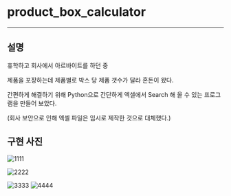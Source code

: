 # product_box_calculator
-------

## 설명
휴학하고 회사에서 아르바이트를 하던 중

제품을 포장하는데 제품별로 박스 당 제품 갯수가 달라 혼돈이 왔다.

간편하게 해결하기 위해 Python으로 간단하게 엑셀에서 Search 해 올 수 있는 프로그램을 만들어 보았다.

(회사 보안으로 인해 엑셀 파일은 임시로 제작한 것으로 대체했다.)

## 구현 사진
![1111](https://github.com/AF797/product_box_calculator/assets/86837707/7818ea0f-7ee9-4886-9e56-279029cbd1c7)

![2222](https://github.com/AF797/product_box_calculator/assets/86837707/143f111b-fc8e-4aab-832d-95cbd8ded49f)

![3333](https://github.com/AF797/product_box_calculator/assets/86837707/b84a3a79-2807-4d87-af69-ef7625d33d05)
![4444](https://github.com/AF797/product_box_calculator/assets/86837707/ee671d66-f7d3-4483-b707-b4e23a06e367)
